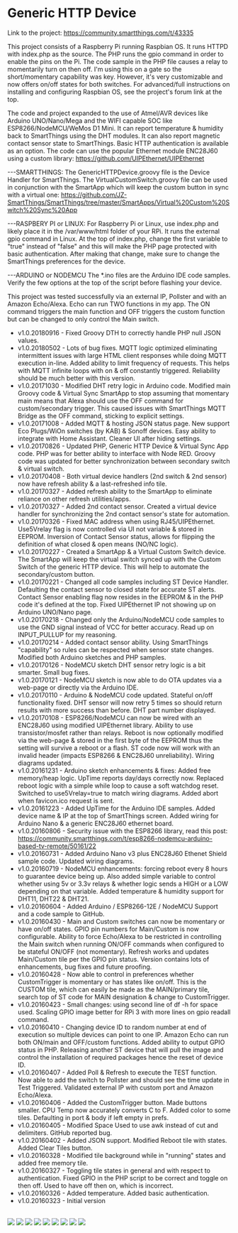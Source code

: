 # Generic HTTP Device
Link to the project: https://community.smartthings.com/t/43335

This project consists of a Raspberry Pi running Raspbian OS. It runs HTTPD with index.php as the source. The PHP runs the gpio command in order to enable the pins on the Pi. The code sample in the PHP file causes a relay to momentarily turn on then off. I'm using this on a gate so the short/momentary capability was key. However, it's very customizable and now offers on/off states for both switches. For advanced/full instructions on installing and configuring Raspbian OS, see the project's forum link at the top.

The code and project expanded to the use of Atmel/AVR devices like Arduino UNO/Nano/Mega and the WIFI capable SOC like ESP8266/NodeMCU/WeMos D1 Mini. It can report temperature & humidity back to SmartThings using the DHT modules. It can also report magnetic contact sensor state to SmartThings. Basic HTTP authentication is available as an option. The code can use the popular Ethernet module ENC28J60 using a custom library:
https://github.com/UIPEthernet/UIPEthernet

---SMARTTHINGS:
The GenericHTTPDevice.groovy file is the Device Handler for SmartThings. The VirtualCustomSwitch.groovy file can be used in conjunction with the SmartApp which will keep the custom button in sync with a virtual one:
https://github.com/JZ-SmartThings/SmartThings/tree/master/SmartApps/Virtual%20Custom%20Switch%20Sync%20App

---RASPBERY PI or LINUX:
For Raspberry Pi or Linux, use index.php and likely place it in the /var/www/html folder of your RPi. It runs the external gpio command in Linux.
At the top of index.php, change the first variable to "true" instead of "false" and this will make the PHP page protected with basic authentication. After making that change, make sure to change the SmartThings preferences for the device.

---ARDUINO or NODEMCU
The *.ino files are the Arduino IDE code samples. Verify the few options at the top of the script before flashing your device.

This project was tested successfully via an external IP, Pollster and with an Amazon Echo/Alexa. Echo can run TWO functions in my app. The ON command triggers the main function and OFF triggers the custom function but can be changed to only control the Main switch.

* v1.0.20180916 - Fixed Groovy DTH to correctly handle PHP null JSON values.
* v1.0.20180502 - Lots of bug fixes. MQTT logic optimized eliminating intermittent issues with large HTML client responses while doing MQTT execution in-line. Added ability to limit frequency of requests. This helps with MQTT infinite loops with on & off constantly triggered. Reliability should be much better with this version.
* v1.0.20171030 - Modified DHT retry logic in Arduino code. Modified main Groovy code & Virtual Sync SmartApp to stop assuming that momentary main means that Alexa should use the OFF command for custom/secondary trigger. This caused issues with SmartThings MQTT Bridge as the OFF command, sticking to explicit settings.
* v1.0.20171008 - Added MQTT & hosting JSON status page. New support Eco Plugs/WiOn switches (by KAB) & Sonoff devices. Easy ability to integrate with Home Assistant. Cleaner UI after hiding settings.
* v1.0.20170826 - Updated PHP, Generic HTTP Device & Virtual Sync App code. PHP was for better ability to interface with Node RED. Groovy code was updated for better synchronization between secondary switch & virtual switch.
* v1.0.20170408 - Both virtual device handlers (2nd switch & 2nd sensor) now have refresh ability & a last-refreshed info tile.
* v1.0.20170327 - Added refresh ability to the SmartApp to eliminate reliance on other refresh utilities/apps.
* v1.0.20170327 - Added 2nd contact sensor. Created a virtual device handler for synchronizing the 2nd contact sensor's state for automation.
* v1.0.20170326 - Fixed MAC address when using RJ45/UIPEthernet. Use5Vrelay flag is now controlled via UI not variable & stored in EEPROM. Inversion of Contact Sensor status, allows for flipping the definition of what closed & open means (NO/NC logic).
* v1.0.20170227 - Created a SmartApp & a Virtual Custom Switch device. The SmartApp will keep the virtual switch synced up with the Custom Switch of the generic HTTP device. This will help to automate the secondary/custom button.
* v1.0.20170221 - Changed all code samples including ST Device Handler. Defaulting the contact sensor to closed state for accurate ST alerts. Contact Sensor enabling flag now resides in the EEPROM & in the PHP code it's defined at the top. Fixed UIPEthernet IP not showing up on Arduino UNO/Nano page.
* v1.0.20170218 - Changed only the Arduino/NodeMCU code samples to use the GND signal instead of VCC for better accuracy. Read up on INPUT_PULLUP for my reasoning.
* v1.0.20170214 - Added contact sensor ability. Using SmartThings "capability" so rules can be respected when sensor state changes. Modified both Arduino sketches and PHP samples.
* v1.0.20170126 - NodeMCU sketch DHT sensor retry logic is a bit smarter. Small bug fixes.
* v1.0.20170121 - NodeMCU sketch is now able to do OTA updates via a web-page or directly via the Arduino IDE.
* v1.0.20170110 - Arduino & NodeMCU code updated. Stateful on/off functionality fixed. DHT sensor will now retry 5 times so should return results with more success than before. DHT part number displayed.
* v1.0.20170108 - ESP8266/NodeMCU can now be wired with an ENC28J60 using modified UIPEthernet library. Ability to use transistor/mosfet rather than relays. Reboot is now optionally modified via the web-page & stored in the first byte of the EEPROM thus the setting will survive a reboot or a flash. ST code now will work with an invalid header (impacts ESP8266 & ENC28J60 unreliability). Wiring diagrams updated.
* v1.0.20161231 - Arduino sketch enhancements & fixes: Added free memory/heap logic. UpTime reports day/days correctly now. Replaced reboot logic with a simple while loop to cause a soft watchdog reset. Switched to use5Vrelay=true to match wiring diagrams. Added abort when favicon.ico request is sent.
* v1.0.20161223 - Added UpTime for the Arduino IDE samples. Added device name & IP at the top of SmartThings screen. Added wiring for Arduino Nano & a generic ENC28J60 ethernet board.
* v1.0.20160806 - Security issue with the ESP8266 library, read this post: https://community.smartthings.com/t/esp8266-nodemcu-arduino-based-tv-remote/50161/22
* v1.0.20160731 - Added Arduino Nano v3 plus ENC28J60 Ethenet Shield sample code. Updated wiring diagrams.
* v1.0.20160719 - NodeMCU enhancements: forcing reboot every 8 hours to guarantee device being up. Also added simple variable to control whether using 5v or 3.3v relays & whether logic sends a HIGH or a LOW depending on that variable. Added temperature & humidity support for DHT11, DHT22 & DHT21.
* v1.0.20160604 - Added Arduino / ESP8266-12E / NodeMCU Support and a code sample to GitHub.
* v1.0.20160430 - Main and Custom switches can now be momentary or have on/off states. GPIO pin numbers for Main/Custom is now configurable. Ability to force Echo/Alexa to be restricted in controlling the Main switch when running ON/OFF commands when configured to be stateful ON/OFF (not momentary). Refresh works and updates Main/Custom tile per the GPIO pin status. Version contains lots of enhancements, bug fixes and future proofing.
* v1.0.20160428 - Now able to control in preferences whether CustomTrigger is momentary or has states like on/off. This is the CUSTOM tile, which can easily be made as the MAIN/primary tile, search top of ST code for MAIN designation & change to CustomTrigger.
* v1.0.20160423 - Small changes: using second line of df -h for space used. Scaling GPIO image better for RPi 3 with more lines on gpio readall command.
* v1.0.20160410 - Changing device ID to random number at end of execution so multiple devices can point to one IP. Amazon Echo can run both ON/main and OFF/custom functions. Added ability to output GPIO status in PHP. Releasing another ST device that will pull the image and control the installation of required packages hence the reset of device ID.
* v1.0.20160407 - Added Poll & Refresh to execute the TEST function. Now able to add the switch to Pollster and should see the time update in Test Triggered. Validated external IP with custom port and Amazon Echo/Alexa.
* v1.0.20160406 - Added the CustomTrigger button. Made buttons smaller. CPU Temp now accurately converts C to F. Added color to some tiles. Defaulting in port & body if left empty in prefs.
* v1.0.20160405 - Modified Space Used to use awk instead of cut and delimiters. GitHub reported bug.
* v1.0.20160402 - Added JSON support. Modified Reboot tile with states. Added Clear Tiles button.
* v1.0.20160328 - Modified tile background while in "running" states and added free memory tile.
* v1.0.20160327 - Toggling tile states in general and with respect to authentication. Fixed GPIO in the PHP script to be correct and toggle on then off. Used to have off then on, which is incorrect.
* v1.0.20160326 - Added temperature. Added basic authentication.
* v1.0.20160323 - Initial version
</br>
<img src="https://raw.githubusercontent.com/JZ-SmartThings/SmartThings/master/Devices/Generic%20HTTP%20Device/Screenshot_Android_App.png">
<img src="https://raw.githubusercontent.com/JZ-SmartThings/SmartThings/master/Devices/Generic%20HTTP%20Device/Screenshot_PHP_Page.png">
<img src="https://raw.githubusercontent.com/JZ-SmartThings/SmartThings/master/Devices/Generic%20HTTP%20Device/Screenshot_Arduino.png">
<img src="https://raw.githubusercontent.com/JZ-SmartThings/SmartThings/master/Devices/Generic%20HTTP%20Device/Screenhot_Prototype.jpg">
<img src="https://raw.githubusercontent.com/JZ-SmartThings/SmartThings/master/Devices/Generic%20HTTP%20Device/WIRING/NodeMCU-DualRelay5V.png">
<img src="https://raw.githubusercontent.com/JZ-SmartThings/SmartThings/master/Devices/Generic%20HTTP%20Device/WIRING/NodeMCU-ENC28J60-DualRelay5V.png">
<img src="https://raw.githubusercontent.com/JZ-SmartThings/SmartThings/master/Devices/Generic%20HTTP%20Device/WIRING/ArduinoNano-DualRelay5V.png">
<img src="https://raw.githubusercontent.com/JZ-SmartThings/SmartThings/master/Devices/Generic%20HTTP%20Device/WIRING/ArduinoNano-ENC28J60-DualRelay5V.png">
<img src="https://raw.githubusercontent.com/JZ-SmartThings/SmartThings/master/Devices/Generic%20HTTP%20Device/WIRING/ArduinoUNO-ENC28J60-DualRelay5V.png">